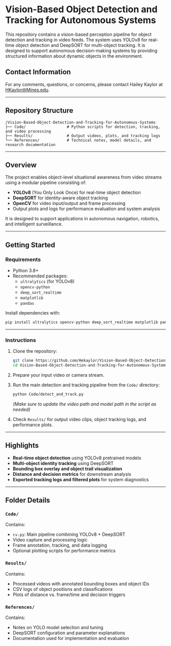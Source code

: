 # Vision-Based Object Detection and Tracking for Autonomous Systems

This repository contains a vision-based perception pipeline for object detection and tracking in video feeds. The system uses YOLOv8 for real-time object detection and DeepSORT for multi-object tracking. It is designed to support autonomous decision-making systems by providing structured information about dynamic objects in the environment.

## Contact Information

For any comments, questions, or concerns, please contact Hailey Kaylor at HKaylor@Mines.edu.

---

## Repository Structure

```
/Vision-Based-Object-Detection-and-Tracking-for-Autonomous-Systems
├── Code/                  # Python scripts for detection, tracking, and video processing
├── Results/               # Output videos, plots, and tracking logs
└── References/            # Technical notes, model details, and research documentation
```

---

## Overview

The project enables object-level situational awareness from video streams using a modular pipeline consisting of:

- **YOLOv8** (You Only Look Once) for real-time object detection
- **DeepSORT** for identity-aware object tracking
- **OpenCV** for video input/output and frame processing
- Output plots and logs for performance evaluation and system analysis

It is designed to support applications in autonomous navigation, robotics, and intelligent surveillance.

---

## Getting Started

### Requirements

- Python 3.8+
- Recommended packages:
  - `ultralytics` (for YOLOv8)
  - `opencv-python`
  - `deep_sort_realtime`
  - `matplotlib`
  - `pandas`

Install dependencies with:

```bash
pip install ultralytics opencv-python deep_sort_realtime matplotlib pandas
```

---

### Instructions

1. Clone the repository:

   ```bash
   git clone https://github.com/Hekaylor/Vision-Based-Object-Detection-and-Tracking-for-Autonomous-Systems.git
   cd Vision-Based-Object-Detection-and-Tracking-for-Autonomous-Systems
   ```

2. Prepare your input video or camera stream.

3. Run the main detection and tracking pipeline from the `Code/` directory:

   ```bash
   python Code/detect_and_track.py
   ```

   *(Make sure to update the video path and model path in the script as needed)*

4. Check `Results/` for output video clips, object tracking logs, and performance plots.

---

## Highlights

- **Real-time object detection** using YOLOv8 pretrained models  
- **Multi-object identity tracking** using DeepSORT  
- **Bounding box overlay and object trail visualization**  
- **Distance and decision metrics** for downstream analysis  
- **Exported tracking logs and filtered plots** for system diagnostics  

---

## Folder Details

### `Code/`
Contains:
- `cv.py`: Main pipeline combining YOLOv8 + DeepSORT
- Video capture and processing logic
- Frame annotation, tracking, and data logging
- Optional plotting scripts for performance metrics

### `Results/`
Contains:
- Processed videos with annotated bounding boxes and object IDs
- CSV logs of object positions and classifications
- Plots of distance vs. frame/time and decision triggers

### `References/`
Contains:
- Notes on YOLO model selection and tuning
- DeepSORT configuration and parameter explanations
- Documentation used for implementation and evaluation
